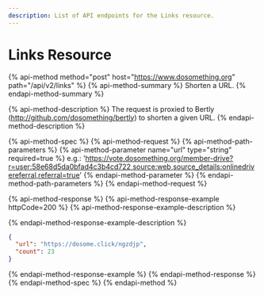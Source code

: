 ```yaml
---
description: List of API endpoints for the Links resource.
---
```


# Links Resource

{% api-method method="post" host="https://www.dosomething.org" path="/api/v2/links" %}
{% api-method-summary %}
Shorten a URL.
{% endapi-method-summary %}

{% api-method-description %}
The request is proxied to Bertly (http://github.com/dosomething/bertly) to shorten a given URL.
{% endapi-method-description %}

{% api-method-spec %}
{% api-method-request %}
{% api-method-path-parameters %}
{% api-method-parameter name="url" type="string" required=true %}
e.g.: 'https://vote.dosomething.org/member-drive?r=user:58e68d5da0bfad4c3b4cd722,source:web,source_details:onlinedrivereferral,referral=true'
{% endapi-method-parameter %}
{% endapi-method-path-parameters %}
{% endapi-method-request %}

{% api-method-response %}
{% api-method-response-example httpCode=200 %}
{% api-method-response-example-description %}

{% endapi-method-response-example-description %}

```json
{
  "url": "https://dosome.click/ngzdjp",
  "count": 23
}
```

{% endapi-method-response-example %}
{% endapi-method-response %}
{% endapi-method-spec %}
{% endapi-method %}
